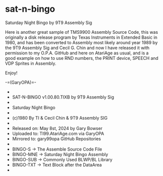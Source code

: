 # sat-n-bingo
Saturday Night Bingo by 9T9 Assembly Sig

Here is another great sample of TMS9900 Assembly Source Code, this was originally a disk release program by Texas Instruments in Extended Basic in 1980, and has been converted to Assembly most likely around year 1989 by the 9T9 Assembly Sig and Cecil G. Chin and now I have released it with permission to my O.P.A. GitHub and here on AtariAge as usual, and is a good example on how to use RND numbers, the PRINT device, SPEECH and VDP Sprites in Assembly.

Enjoy!

-=(GaryOPA)=-

*
* SAT-N-BINGO v1.00.80.TIXB by 9T9 Assembly Sig 
*                                               
* Saturday Night Bingo                          
*                                               
* (c)1980 By TI & Cecil Chin & 9T9 Assembly SIG 
*                                               
* Released on: May  8st, 2024 by Gary Bowser    
* Uploaded to: TI99.AtariAge.com via GaryOPA    
* Mirrored to: gary99opa GitHub Repositories    
*                                               
* BINGO-S   -> The Assemble Source Code File    
* BINGO-MNE -> Saturday Night Bingo Assembly    
* BINGO-SUB -> Commonly Used BLWP/BL Library    
* BINGO-TXT -> Text Block after the DataArea    
*                                               
